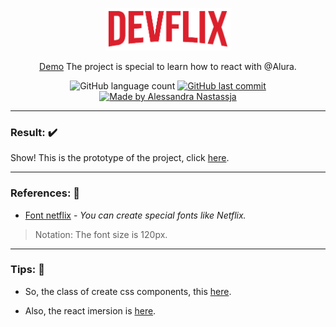 <p align="center">
  <img src="https://raw.githubusercontent.com/Alessandra-Nastassja/IMERSAO-REACT-ALURA/master/src/assets/img/logo.png" width="200px" />
</p>
<p align="center">
  <a href="https://imersao-react-alura-lake.vercel.app/">Demo</a>
  The project is special to learn how to react with @Alura.
</p>
<p align="center">
  <img alt="GitHub language count" src="https://img.shields.io/github/repo-size/Alessandra-Nastassja/IMERSAO-REACT-ALURA?color=%23a72020">
  <a href="https://github.com/Alessandra-Nastassja/PROJECT-CALCULATOR/commits/master">
    <img alt="GitHub last commit" src="https://img.shields.io/github/last-commit/Alessandra-Nastassja/IMERSAO-REACT-ALURA?color=%23a72020">
  </a>
  <a href="https://www.linkedin.com/in/alessandra-nastassja/">
    <img alt="Made by Alessandra Nastassja" src="https://img.shields.io/badge/made%20by-AlessandraNastassja-%23a72020">
  </a>
</p>

******

### Result: ✔️

Show! This is the prototype of the project, click [here](https://www.figma.com/file/S0kNP36hbN7Iin1LDhMpNI/AluraFlix?node-id=0%3A1).

******

### References: 🔨

* [Font netflix](https://fontmeme.com/netflix-font/) - *You can create special fonts like Netflix.*

> Notation: The font size is 120px.


******
 
### Tips: 💭

* So, the class of create css components, this [here](https://www.youtube.com/watch?v=nDxp3YEpR1E&list=PLbcp5RKTX5wNF34qxISyWY6kignmhBQRT&index=1). 

* Also, the react imersion is [here](https://www.alura.com.br/imersao-react/aula01-react-aluraflix).
